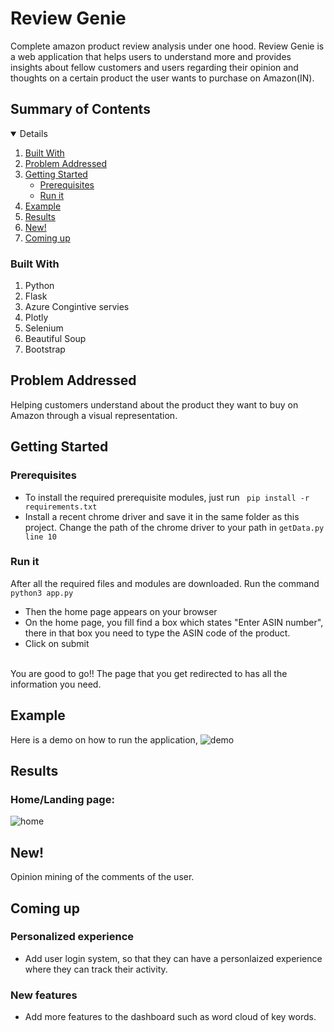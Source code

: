 # Review Genie

Complete amazon product review analysis under one hood. Review Genie is a web application that helps users to understand more and provides insights about fellow customers and users regarding their opinion and thoughts on a certain product the user wants to purchase on Amazon(IN).


## Summary of Contents

<details open="open">
  <ol>
    <li>
      <a href="#built-with">Built With</a>
    </li>
    <li><a href="#problem-addressed">Problem Addressed</a></li>
    <li>
      <a href="#getting-started">Getting Started</a>
      <ul>
        <li><a href="#prerequisites">Prerequisites</a></li>
        <li><a href="#run-it">Run it</a></li>
      </ul>
    </li>
    <li><a href="#example">Example</a></li>
    <li><a href="#results">Results</a></li>
    <li><a href="#new">New!</a></li>
    <li><a href="#coming-up">Coming up</a></li>
    
  </ol>
</details>

### Built With
1. Python
2. Flask
3. Azure Congintive servies
4. Plotly
5. Selenium
6. Beautiful Soup
7. Bootstrap


## Problem Addressed
Helping customers understand about the product they want to buy on Amazon through a visual representation.

## Getting Started
### Prerequisites
- To install the required prerequisite modules, just run
``` pip install -r requirements.txt```
- Install a recent chrome driver and save it in the same folder as this project. Change the path of the chrome driver to your path in ```getData.py line 10```


### Run it
After all the required files and modules are downloaded. Run the command 
<br>
```python3 app.py```
<br>
- Then the home page appears on your browser
- On the home page, you fill find a box which states "Enter ASIN number",
there in that box you need to type the ASIN code of the product.
- Click on submit

<br>
You are good to go!! The page that you get redirected to has all the information you need.

## Example
Here is a demo on how to run the application,
![demo]()

## Results
### Home/Landing page:
![home](https://user-images.githubusercontent.com/53928899/153270456-e228b959-aa04-4f1d-9ff6-a42355445284.png)




## New!
Opinion mining of the comments of the user.


## Coming up
### Personalized experience
- Add user login system, so that they can have a personlaized experience where they can track their activity.
### New features
- Add more features to the dashboard such as word cloud of key words.



